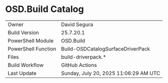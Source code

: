 ﻿# OSD.Build Catalog

| | |
|-|-|
| Owner | David Segura |
| Build Version | 25.7.20.1 |
| PowerShell Module | OSD.Build |
| PowerShell Function | Build-OSDCatalogSurfaceDriverPack |
| Files | build-driverpack.* |
| Build Workflow | GitHub Actions |
| Last Update | Sunday, July 20, 2025 11:06:29 AM UTC |
